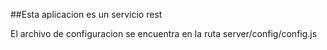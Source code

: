 ##Esta aplicacion es un servicio rest 

El archivo de configuracion se encuentra en la ruta server/config/config.js
